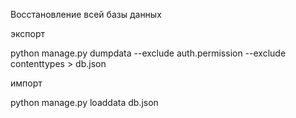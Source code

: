 Восстановление всей базы данных

экспорт

python manage.py dumpdata --exclude auth.permission --exclude contenttypes > db.json

импорт

python manage.py loaddata db.json
